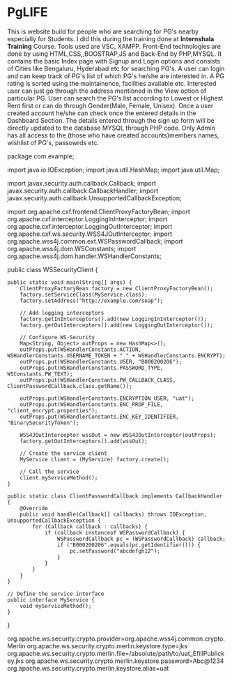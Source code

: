 # PgLIFE
This is website build for people who are searching for PG's nearby especially for Students. I did this during the training done at **Internshala Training** Course.
Tools used are VSC, XAMPP. 
Front-End technologies are done by using HTML,CSS,,BOOSTRAP,JS and Back-End by PHP,MYSQL.
It contains the basic Index page with Signup and Login options and consists of Cities like Bengaluru, Hyderabad etc for searching PG's. A user can login and can
keep track of PG's list of which PG's he/she are interested in. A PG rating is sorted using the maintainence, facilities available etc. Interested user can just
go through the address mentioned in the View option of particular PG. User can search the PG's list according to Lowest or Highest Rent first or can do through
Gender(Male, Female, Unisex). Once a user created account he/she can check once the entered details in the Dashboard Section.
The details entered through the sign up form will be directly updated to the database MYSQL through PHP code. Only Admin has all access to the (those who have created accounts)members names, wishlist of PG's, passowrds etc.


package com.example;

import java.io.IOException;
import java.util.HashMap;
import java.util.Map;

import javax.security.auth.callback.Callback;
import javax.security.auth.callback.CallbackHandler;
import javax.security.auth.callback.UnsupportedCallbackException;

import org.apache.cxf.frontend.ClientProxyFactoryBean;
import org.apache.cxf.interceptor.LoggingInInterceptor;
import org.apache.cxf.interceptor.LoggingOutInterceptor;
import org.apache.cxf.ws.security.WSS4JOutInterceptor;
import org.apache.wss4j.common.ext.WSPasswordCallback;
import org.apache.wss4j.dom.WSConstants;
import org.apache.wss4j.dom.handler.WSHandlerConstants;

public class WSSecurityClient {

    public static void main(String[] args) {
        ClientProxyFactoryBean factory = new ClientProxyFactoryBean();
        factory.setServiceClass(MyService.class);
        factory.setAddress("http://example.com/soap");

        // Add logging interceptors
        factory.getInInterceptors().add(new LoggingInInterceptor());
        factory.getOutInterceptors().add(new LoggingOutInterceptor());

        // Configure WS-Security
        Map<String, Object> outProps = new HashMap<>();
        outProps.put(WSHandlerConstants.ACTION, WSHandlerConstants.USERNAME_TOKEN + " " + WSHandlerConstants.ENCRYPT);
        outProps.put(WSHandlerConstants.USER, "B000200206");
        outProps.put(WSHandlerConstants.PASSWORD_TYPE, WSConstants.PW_TEXT);
        outProps.put(WSHandlerConstants.PW_CALLBACK_CLASS, ClientPasswordCallback.class.getName());

        outProps.put(WSHandlerConstants.ENCRYPTION_USER, "uat");
        outProps.put(WSHandlerConstants.ENC_PROP_FILE, "client_encrypt.properties");
        outProps.put(WSHandlerConstants.ENC_KEY_IDENTIFIER, "BinarySecurityToken");

        WSS4JOutInterceptor wssOut = new WSS4JOutInterceptor(outProps);
        factory.getOutInterceptors().add(wssOut);

        // Create the service client
        MyService client = (MyService) factory.create();

        // Call the service
        client.myServiceMethod();
    }

    public static class ClientPasswordCallback implements CallbackHandler {
        @Override
        public void handle(Callback[] callbacks) throws IOException, UnsupportedCallbackException {
            for (Callback callback : callbacks) {
                if (callback instanceof WSPasswordCallback) {
                    WSPasswordCallback pc = (WSPasswordCallback) callback;
                    if ("B000200206".equals(pc.getIdentifier())) {
                        pc.setPassword("abcdefgh12");
                    }
                }
            }
        }
    }

    // Define the service interface
    public interface MyService {
        void myServiceMethod();
    }
}




org.apache.ws.security.crypto.provider=org.apache.wss4j.common.crypto.Merlin
org.apache.ws.security.crypto.merlin.keystore.type=jks
org.apache.ws.security.crypto.merlin.file=/absolute/path/to/uat_EfillPublickey.jks
org.apache.ws.security.crypto.merlin.keystore.password=Abc@1234
org.apache.ws.security.crypto.merlin.keystore.alias=uat
